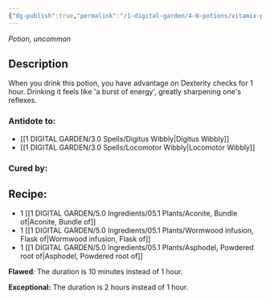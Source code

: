 ```yaml
---
{"dg-publish":true,"permalink":"/1-digital-garden/4-0-potions/vitamix-potion/","tags":["potion","extracurricular","uncommon"]}
---
```


*Potion, uncommon* 

## Description

When you drink this potion, you have advantage on Dexterity checks for 1 hour. Drinking it feels like 'a burst of energy', greatly sharpening one's reflexes.

### Antidote to: 
- [[1 DIGITAL GARDEN/3.0 Spells/Digitus Wibbly\|Digitus Wibbly]] 
- [[1 DIGITAL GARDEN/3.0 Spells/Locomotor Wibbly\|Locomotor Wibbly]]

### Cured by:


## Recipe:

- 1 [[1 DIGITAL GARDEN/5.0 Ingredients/05.1 Plants/Aconite, Bundle of\|Aconite, Bundle of]]
- 1 [[1 DIGITAL GARDEN/5.0 Ingredients/05.1 Plants/Wormwood infusion, Flask of\|Wormwood infusion, Flask of]]
- 1 [[1 DIGITAL GARDEN/5.0 Ingredients/05.1 Plants/Asphodel, Powdered root of\|Asphodel, Powdered root of]]

**Flawed**:
The duration is 10 minutes instead of 1 hour.

**Exceptional:** 
The duration is 2 hours instead of 1 hour.